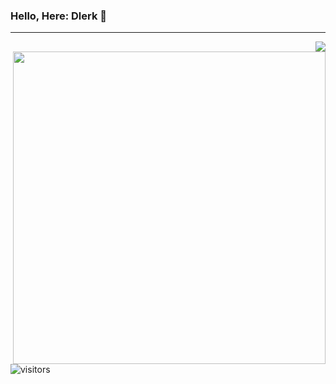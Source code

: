 
### Hello, Here: **Dlerk** 👋


---

<img align="right" src="https://github-readme-stats.vercel.app/api?username=Dlerk&show_icons=true&hide_title=true&bg_color=DEG,66CCFF,00ae9d" />

<img align="right" width="500" src="https://github-readme-stats.vercel.app/api/top-langs/?username=Dlerk&layout=compact" />






![visitors](https://visitor-badge.glitch.me/badge?page_id=Dlerk.Dlerk&left_color=green&right_color=red)





